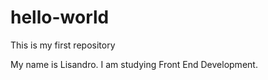 # hello-world
This is my first repository


My name is Lisandro. I am studying Front End Development.
